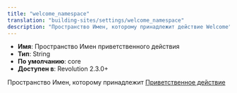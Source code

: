 ```yaml
---
title: "welcome_namespace"
translation: "building-sites/settings/welcome_namespace"
description: "Пространство Имен, которому принадлежит действие Welcome"
---
```


-   **Имя**: Пространство Имен приветственного действия
-   **Тип**: String  
-   **По умолчанию**: core   
-   **Доступен в**: Revolution 2.3.0+

Пространство Имен, которому принадлежит [Приветственное действие](building-sites/settings/welcome_action)